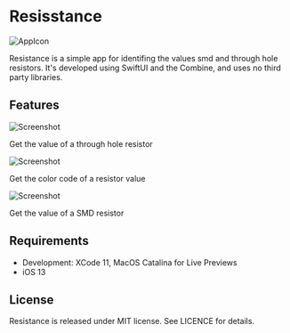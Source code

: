 #  Resisstance

![AppIcon](https://github.com/thestoneage/IDResistors/blob/gh-pages/assets/app-icon.png)

Resistance is a simple app for identifing the values smd and through hole resistors. It's developed using SwiftUI and the Combine, and uses no third party libraries.

## Features

![Screenshot](https://github.com/thestoneage/IDResistors/blob/gh-pages/assets/schreenshots/Screenshot-05.png)

Get the value of a through hole resistor

![Screenshot](https://github.com/thestoneage/IDResistors/blob/gh-pages/assets/schreenshots/Screenshot-07.png)

Get the color code of a resistor value

![Screenshot](https://github.com/thestoneage/IDResistors/blob/gh-pages/assets/schreenshots/Screenshot-02.png)

Get the value of a SMD resistor

## Requirements

- Development: XCode 11, MacOS Catalina for Live Previews
- iOS 13


## License
Resistance is released under MIT license. See LICENCE for details.
